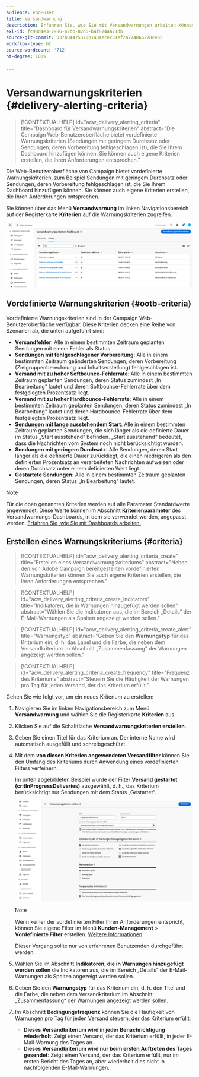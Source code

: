 ```yaml
---
audience: end-user
title: Versandwarnung
description: Erfahren Sie, wie Sie mit Versandwarnungen arbeiten können.
exl-id: fc98d4e3-7986-42bb-82d5-b4f874aa71db
source-git-commit: 037b04475370b1a34ecec31ef2a774866278ce65
workflow-type: ht
source-wordcount: '712'
ht-degree: 100%

---
```


# Versandwarnungskriterien {#delivery-alerting-criteria}

>[!CONTEXTUALHELP]
>id="acw_delivery_alerting_criteria"
>title="Dashboard für Versandwarnungskriterien"
>abstract="Die Campaign Web-Benutzeroberfläche bietet vordefinierte Warnungskriterien (Sendungen mit geringem Durchsatz oder Sendungen, deren Vorbereitung fehlgeschlagen ist), die Sie Ihrem Dashboard hinzufügen können. Sie können auch eigene Kriterien erstellen, die Ihren Anforderungen entsprechen."

Die Web-Benutzeroberfläche von Campaign bietet vordefinierte Warnungskriterien, zum Beispiel Sendungen mit geringem Durchsatz oder Sendungen, deren Vorbereitung fehlgeschlagen ist, die Sie Ihrem Dashboard hinzufügen können. Sie können auch eigene Kriterien erstellen, die Ihren Anforderungen entsprechen.

Sie können über das Menü **Versandwarnung** im linken Navigationsbereich auf der Registerkarte **Kriterien** auf die Warnungskriterien zugreifen.

![Liste der Warnungskriterien, die im Menü „Versandwarnung“ angezeigt werden](assets/alerting-criteria-list.png)

## Vordefinierte Warnungskriterien {#ootb-criteria}

Vordefinierte Warnungskriterien sind in der Campaign Web-Benutzeroberfläche verfügbar. Diese Kriterien decken eine Reihe von Szenarien ab, die unten aufgeführt sind:

* **Versandfehler**: Alle in einem bestimmten Zeitraum geplanten Sendungen mit einem Fehler als Status.
* **Sendungen mit fehlgeschlagener Vorbereitung**: Alle in einem bestimmten Zeitraum geänderten Sendungen, deren Vorbereitung (Zielgruppenberechnung und Inhaltserstellung) fehlgeschlagen ist.
* **Versand mit zu hoher Softbounce-Fehlerrate**: Alle in einem bestimmten Zeitraum geplanten Sendungen, deren Status zumindest „In Bearbeitung“ lautet und deren Softbounce-Fehlerrate über dem festgelegten Prozentsatz liegt.
* **Versand mit zu hoher Hardbounce-Fehlerrate**: Alle in einem bestimmten Zeitraum geplanten Sendungen, deren Status zumindest „In Bearbeitung“ lautet und deren Hardbounce-Fehlerrate über dem festgelegten Prozentsatz liegt.
* **Sendungen mit lange ausstehendem Start**: Alle in einem bestimmten Zeitraum geplanten Sendungen, die sich länger als die definierte Dauer im Status „Start ausstehend“ befinden. „Start ausstehend“ bedeutet, dass die Nachrichten vom System noch nicht berücksichtigt wurden.
* **Sendungen mit geringem Durchsatz**: Alle Sendungen, deren Start länger als die definierte Dauer zurückliegt, die einen niedrigeren als den definierten Prozentsatz an verarbeiteten Nachrichten aufweisen oder deren Durchsatz unter einem definierten Wert liegt.
* **Gestartete Sendungen**: Alle in einem bestimmten Zeitraum geplanten Sendungen, deren Status „In Bearbeitung“ lautet.

>[!NOTE]
>
>Für die oben genannten Kriterien werden auf alle Parameter Standardwerte angewendet. Diese Werte können im Abschnitt **Kriterienparameter** des Versandwarnungs-Dashboards, in dem sie verwendet werden, angepasst werden. [Erfahren Sie, wie Sie mit Dashboards arbeiten.](../msg/delivery-alerting-dashboards.md)

## Erstellen eines Warnungskriteriums {#criteria}

>[!CONTEXTUALHELP]
>id="acw_delivery_alerting_criteria_create"
>title="Erstellen eines Versandwarnungskriteriums"
>abstract="Neben den von Adobe Campaign bereitgestellten vordefinierten Warnungskriterien können Sie auch eigene Kriterien erstellen, die Ihren Anforderungen entsprechen."

>[!CONTEXTUALHELP]
>id="acw_delivery_alerting_criteria_create_indicators"
>title="Indikatoren, die in Warnungen hinzugefügt werden sollen"
>abstract="Wählen Sie die Indikatoren aus, die im Bereich „Details“ der E-Mail-Warnungen als Spalten angezeigt werden sollen."

>[!CONTEXTUALHELP]
>id="acw_delivery_alerting_criteria_create_alert"
>title="Warnungstyp"
>abstract="Geben Sie den **Warnungstyp** für das Kriterium ein, d. h. das Label und die Farbe, die neben dem Versandkriterium im Abschnitt „Zusammenfassung“ der Warnungen angezeigt werden sollen."

>[!CONTEXTUALHELP]
>id="acw_delivery_alerting_criteria_create_frequency"
>title="Frequenz des Kriteriums"
>abstract="Steuern Sie die Häufigkeit der Warnungen pro Tag für jeden Versand, der das Kriterium erfüllt."

Gehen Sie wie folgt vor, um ein neues Kriterium zu erstellen:

1. Navigieren Sie im linken Navigationsbereich zum Menü **Versandwarnung** und wählen Sie die Registerkarte **Kriterien** aus.
1. Klicken Sie auf die Schaltfläche **Versandwarnungskriterien erstellen**.
1. Geben Sie einen Titel für das Kriterium an. Der interne Name wird automatisch ausgefüllt und schreibgeschützt.
1. Mit dem **von diesen Kriterien angewendeten Versandfilter** können Sie den Umfang des Kriteriums durch Anwendung eines vordefinierten Filters verfeinern.

   Im unten abgebildeten Beispiel wurde der Filter **Versand gestartet (critInProgressDeliveries)** ausgewählt, d. h., das Kriterium berücksichtigt nur Sendungen mit dem Status „Gestartet“.

   ![Beispiel für die Eigenschaften von Warnungskriterien mit ausgewähltem Filter](assets/alerting-criteria-properties.png)

   >[!NOTE]
   >
   >Wenn keiner der vordefinierten Filter Ihren Anforderungen entspricht, können Sie eigene Filter im Menü **Kunden-Management** > **Vordefinierte Filter** erstellen. [Weitere Informationen](../get-started/predefined-filters.md)
   >
   >Dieser Vorgang sollte nur von erfahrenen Benutzenden durchgeführt werden.

1. Wählen Sie im Abschnitt **Indikatoren, die in Warnungen hinzugefügt werden sollen** die Indikatoren aus, die im Bereich „Details“ der E-Mail-Warnungen als Spalten angezeigt werden sollen.

1. Geben Sie den **Warnungstyp** für das Kriterium ein, d. h. den Titel und die Farbe, die neben dem Versandkriterium im Abschnitt „Zusammenfassung“ der Warnungen angezeigt werden sollen.

1. Im Abschnitt **Bedingungsfrequenz** können Sie die Häufigkeit von Warnungen pro Tag für jeden Versand steuern, der das Kriterium erfüllt:

   * **Dieses Versandkriterium wird in jeder Benachrichtigung wiederholt**: Zeigt einen Versand, der das Kriterium erfüllt, in jeder E-Mail-Warnung des Tages an.
   * **Dieses Versandkriterium wird nur beim ersten Auftreten des Tages gesendet**: Zeigt einen Versand, der das Kriterium erfüllt, nur im ersten Bericht des Tages an, aber wiederholt dies nicht in nachfolgenden E-Mail-Warnungen.